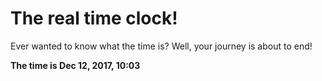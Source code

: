 # The real time clock!

Ever wanted to know what the time is? Well, your journey is about to end!

**The time is Dec 12, 2017, 10:03**